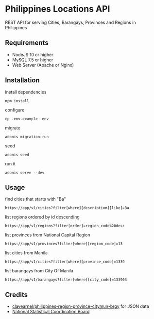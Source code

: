 # Philippines Locations API

REST API for serving Cities, Barangays, Provinces and Regions in Philippines

## Requirements
* NodeJS 10 or higher
* MySQL 7.5 or higher
* Web Server (Apache or Nginx)

## Installation

install dependencies
```
npm install
```

configure
```
cp .env.example .env
```

migrate
```
adonis migration:run
```

seed
```
adonis seed
```

run it
```
adonis serve --dev
```

## Usage


find cities that starts with "Ba"
```
https://app/v1/cities?filter[where][description][like]=Ba

```

list regions ordered by id descending
```
https://app/v1/regions?filter[order]=region_code%20desc
```

list provinces from National Capital Region
```
https://app/v1/provinces?filter[where][region_code]=13
```

list cities from Manila
```
https://app/v1/cities?filter[where][province_code]=1339
```

list barangays from City Of Manila
```
https://app/v1/barangays?filter[where][city_code]=133903
```


## Credits

* [clavearnel/philippines-region-province-citymun-brgy](https://github.com/clavearnel/philippines-region-province-citymun-brgy) for JSON data
* [National Statistical Coordination Board](http://www.nscb.gov.ph/)
